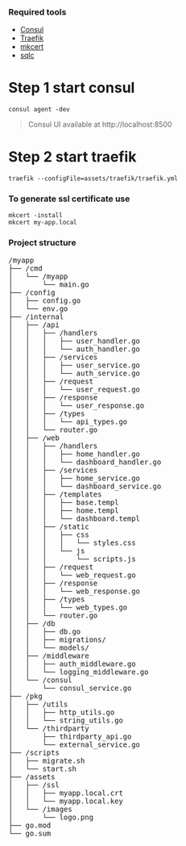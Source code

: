 ### Required tools
- [Consul](https://www.consul.io/)
- [Traefik](https://traefik.io/)
- [mkcert](https://mkcert.org/)
- [sqlc](https://docs.sqlc.dev/en/stable/overview/install.html)

# Step 1 start consul

```
consul agent -dev
```

> Consul UI available at http://localhost:8500

# Step 2 start traefik

```
traefik --configFile=assets/traefik/traefik.yml
```

### To generate ssl certificate use
```
mkcert -install
mkcert my-app.local
```

### Project structure
<pre>
/myapp
├── /cmd
│   └── /myapp
│       └── main.go
├── /config
│   ├── config.go
│   └── env.go
├── /internal
│   ├── /api
│   │   ├── /handlers
│   │   │   ├── user_handler.go
│   │   │   └── auth_handler.go
│   │   ├── /services
│   │   │   ├── user_service.go
│   │   │   └── auth_service.go
│   │   ├── /request
│   │   │   └── user_request.go
│   │   ├── /response
│   │   │   └── user_response.go
│   │   ├── /types
│   │   │   └── api_types.go
│   │   └── router.go
│   ├── /web
│   │   ├── /handlers
│   │   │   ├── home_handler.go
│   │   │   └── dashboard_handler.go
│   │   ├── /services
│   │   │   ├── home_service.go
│   │   │   └── dashboard_service.go
│   │   ├── /templates
│   │   │   ├── base.templ
│   │   │   ├── home.templ
│   │   │   └── dashboard.templ
│   │   ├── /static
│   │   │   ├── css
│   │   │   │   └── styles.css
│   │   │   └── js
│   │   │       └── scripts.js
│   │   ├── /request
│   │   │   └── web_request.go
│   │   ├── /response
│   │   │   └── web_response.go
│   │   ├── /types
│   │   │   └── web_types.go
│   │   └── router.go
│   ├── /db
│   │   ├── db.go
│   │   ├── migrations/
│   │   └── models/
│   ├── /middleware
│   │   ├── auth_middleware.go
│   │   └── logging_middleware.go
│   └── /consul
│       └── consul_service.go
├── /pkg
│   ├── /utils
│   │   ├── http_utils.go
│   │   └── string_utils.go
│   └── /thirdparty
│       ├── thirdparty_api.go
│       └── external_service.go
├── /scripts
│   ├── migrate.sh
│   └── start.sh
├── /assets
│   ├── /ssl
│   │   ├── myapp.local.crt
│   │   └── myapp.local.key
│   └── /images
│       └── logo.png
├── go.mod
└── go.sum
</pre>